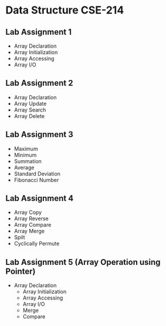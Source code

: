 # Data Structure CSE-214
## Lab Assignment 1
* Array Declaration
* Array Initialization
* Array Accessing
* Array I/O
## Lab Assignment 2
* Array Declaration
* Array Update
* Array Search
* Array Delete
## Lab Assignment 3
* Maximum
* Minimum
* Summation
* Average
* Standard Deviation
* Fibonacci Number
## Lab Assignment 4
* Array Copy
* Array Reverse
* Array Compare
* Array Merge
* Spilt
* Cyclically Permute
## Lab Assignment 5 (Array Operation using Pointer)
* Array Declaration
  - Array Initialization 
  - Array Accessing 
  - Array I/O 
  - Merge
  - Compare
  
